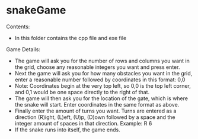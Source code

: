 # snakeGame
Contents:
- In this folder contains the cpp file and exe file

Game Details:
- The game will ask you for the number of rows and columns you want in the grid, choose any reasonable integers you want and press enter.
- Next the game will ask you for how many obstacles you want in the grid, enter a reasonable number followed by coordinates in this format: 0,0
- Note: Coordinates begin at the very top left, so 0,0 is the top left corner, and 0,1 would be one space directly to the right of that.
- The game will then ask you for the location of the gate, which is where the snake will start. Enter coordinates in the same format as above.
- Finally enter the amount of turns you want. Turns are entered as a direction (R)ight, (L)eft, (U)p, (D)own followed by a space and the integer amount of spaces in that direction. Example: R 6
- If the snake runs into itself, the game ends.
